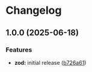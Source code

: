 # Changelog

## 1.0.0 (2025-06-18)


### Features

* **zod:** initial release ([b726a61](https://github.com/proventuslabs/nestjs/commit/b726a61cc009cf5b20976479f882599437349cfe))
